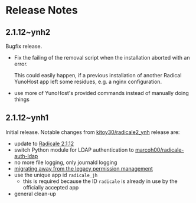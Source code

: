 # Release Notes
## 2.1.12~ynh2
Bugfix release.

- Fix the failing of the removal script when the installation aborted with an error.

  This could easily happen, if a previous installation of another Radical YunoHost app left some residues, e.g.
  a nginx configuration.
- use more of YunoHost's provided commands instead of manually doing things  

## 2.1.12~ynh1
Initial release. Notable changes from [kitoy30/radicale2_ynh](https://github.com/kitoy30/radicale2_ynh) release are:

- update to [Radicale 2.1.12](https://github.com/Kozea/Radicale/blob/2.1.x/NEWS.md#2112---wild-radish)
- switch Python module for LDAP authentication to [marcoh00/radicale-auth-ldap](https://github.com/marcoh00/radicale-auth-ldap)
- no more file logging, only journald logging
- [migrating away from the legacy permission management](https://yunohost.org/#/groups_and_permissions#migrating-away-from-the-legacy-permission-management)
- use the unique app id `radicale_jh`
  - this is required because the ID `radicale` is already in use by the officially accepted app
- general clean-up